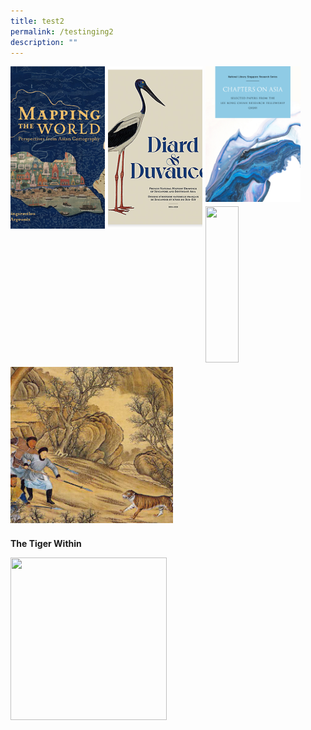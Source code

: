 ```yaml
---
title: test2
permalink: /testinging2
description: ""
---
```

<p><a title="Mapping the World: Perspectives from Asian Cartography brings together different mapping traditions and worldviews, and political and cultural spheres of influence. It also explores the exchange of cartographic knowledge between civilisations across the world." href="/vol-17/issue-2/jul-sep-2021/murals" class="hovertext" > <img src="/images/vol-17-issue-4/cartography/10-Cover.png" style="float: left; width:30%; height: 260px; object-fit: cover; margin-right: 1%; margin-bottom: 0.5em"> </a></p> 

<p><a title="A little-known collection from 1818 to 1820 commissioned under the watch of two French naturalists sheds light on the early study of the region’s flora and fauna.
" href="/vol-17/issue-4/jan-mar-2022/diardduvaucel" class="hovertext" > <img src="/images/vol-17-issue-4/diard-duvaucel/DiardDuvaucel2.jpg" style="float: left; width:30%; height: 260px; object-fit: cover; margin-right: 1%; margin-bottom: 0.5em"> </a></p> 

<p><a title="Chapters on Asia features selected papers written by scholars who have been awarded the National Library's Lee Kong Chian Research Fellowship. This 2020 edition features the following papers." href="/vol-17/issue-4/jan-mar-2022/diardduvaucel" class="hovertext" > <img src="/images/publications/COA2020%20cover.jpg" style="float: left; width:30%; object-fit: cover; margin-right: 1%; margin-bottom: 0.5em"> </a></p> 
	
<a href="/vol-16/issue-2/jul-sep-2020/raffles">	<img src="/images/Vol-16-issue-2/raffles/stork.jpg" style="float: left; width:32.3%; height: 250px; object-fit: cover; margin-right: 1%; margin-bottom: 0.5em"> </a>

<style>
    .box1{position: relative;
        display: inline-block; }
    .box1 .text{
        position: absolute;
        z-index: 999;
        margin: 0 auto;
        left: 0;
        right:0px;        
        text-align: left;
        top: 0%; 
        background: rgba(0, 0, 0, 0.6);
        color: #fff;
        width: 260px; }</style>

<div class="box1">
<a href="/vol-12/issue-3/oct-dec-2016/the-tiger-within">	<img src="/images/Vol-12-issue-3/the-tiger-within/01-tiger-within.jpg" style="float: left; width:260px; height: 250px; object-fit: cover; margin-right: 1%; margin-bottom: 0.5em"> </a></div>
<div class="text">  <p><b>The Tiger Within</b></p> </div>
</div>
	
<a href="/vol-16/issue-2/jul-sep-2020/raffles">	<img src="/images/Vol-16-issue-2/raffles/stork.jpg" style="float: left; width:250px; height: 260px; object-fit: cover; margin-right: 1%; margin-bottom: 0.5em"> </a>
	
<p style="clear: both;"></p>